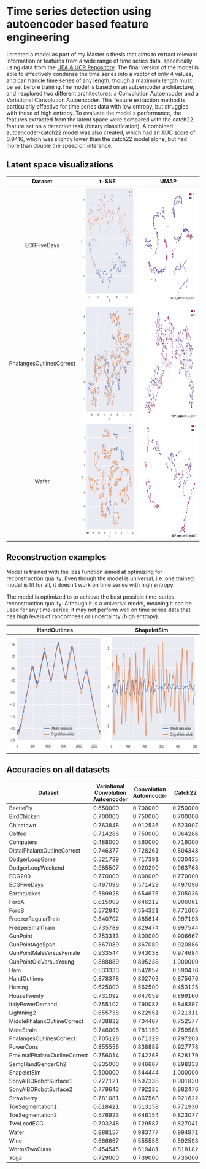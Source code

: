 # Time series detection using autoencoder based feature engineering

I created a model as part of my Master's thesis that aims to extract relevant information or features from a wide range of time series data, specifically using data from the [UEA & UCR Repository](https://www.timeseriesclassification.com/). The final version of the model is able to effectively condense the time series into a vector of only 4 values, and can handle time series of any length, though a maximum length must be set before training.The model is based on an autoencoder architecture, and I explored two different architectures: a Convolution Autoencoder and a Variational Convolution Autoencoder. This feature extraction method is particularly effective for time series data with low entropy, but struggles with those of high entropy. To evaluate the model's performance, the features extracted from the latent space were compared with the catch22 feature set on a detection task (binary classification). A combined autoencoder-catch22 model was also created, which had an AUC score of 0.9416, which was slightly lower than the catch22 model alone, but had more than double the speed on inference.

## Latent space visualizations

| Dataset | t-SNE   | UMAP  |
| :-----------: | :-----------: | :-----------: |
| ECGFiveDays | <img src="data/images/ECGFiceDays-tsne.png" height = "300" >  | <img src="data/images/ECGFiceDays-umap.png" height = "300" >  |
| PhalangesOutlinesCorrect  | <img src="data/images/PhalangesOutlineCorrect-tsne.png" height = "300" >  | <img src="data/images/PhalangesOutlineCorrect-umap.png" height = "300" >  |
| Wafer  | <img src="data/images/Wafer-tsne.png" height = "300" >  | <img src="data/images/Wafer-umap.png" height = "300" >  |

## Reconstruction examples

Model is trained with the loss function aimed at optimizing for reconstruction quality. Even though the model is universal, i.e. one trained model is fit for all, it doesn't work on time series with high entropy.

The model is optimized to to achieve the best possible time-series reconstruction quality. Although it is a universal model, meaning it can be used for any time-series, it may not perform well on time series data that has high levels of randomness or uncertainty (high entropy).

| HandOutlines | ShapeletSim   |
| :-----------: | :-----------: |
<img src="data/images/HandOutlines.png" height = "300" >  | <img src="data/images/ShapeletSim.png" height = "300" >  |

## Accuracies on all datasets

| **Dataset**                   | **Variational Convolution Autoencoder<br>** | **Convolution Autoencoder** | **Catch22** | **Combined** |
| ----------------------------- | ------------------------------------------- | --------------------------- | ----------- | ------------ |
| BeetleFly                     | 0.650000                                    | 0.700000                    | 0.750000    | 0.750000     |
| BirdChicken                   | 0.700000                                    | 0.750000                    | 0.700000    | 0.650000     |
| Chinatown                     | 0.763848                                    | 0.912536                    | 0.623907    | 0.853090     |
| Coffee                        | 0.714286                                    | 0.750000                    | 0.964286    | 0.964286     |
| Computers                     | 0.488000                                    | 0.560000                    | 0.716000    | 0.720000     |
| DistalPhalanxOutlineCorrect   | 0.746377                                    | 0.728261                    | 0.804348    | 0.786232     |
| DodgerLoopGame                | 0.521739                                    | 0.717391                    | 0.630435    | 0.673913     |
| DodgerLoopWeekend             | 0.985507                                    | 0.920290                    | 0.963768    | 0.920290     |
| ECG200                        | 0.770000                                    | 0.800000                    | 0.770000    | 0.790000     |
| ECGFiveDays                   | 0.497096                                    | 0.571429                    | 0.497096    | 0.691057     |
| Earthquakes                   | 0.589928                                    | 0.654676                    | 0.705036    | 0.712230     |
| FordA                         | 0.615909                                    | 0.646212                    | 0.906061    | 0.879545     |
| FordB                         | 0.572840                                    | 0.554321                    | 0.771605    | 0.734568     |
| FreezerRegularTrain           | 0.840702                                    | 0.885614                    | 0.997193    | 0.997193     |
| FreezerSmallTrain             | 0.735789                                    | 0.829474                    | 0.997544    | 0.997544     |
| GunPoint                      | 0.753333                                    | 0.800000                    | 0.906667    | 0.886667     |
| GunPointAgeSpan               | 0.867089                                    | 0.867089                    | 0.920886    | 0.943038     |
| GunPointMaleVersusFemale      | 0.933544                                    | 0.943038                    | 0.974684    | 0.939873     |
| GunPointOldVersusYoung        | 0.888889                                    | 0.895238                    | 1.000000    | 1.000000     |
| Ham                           | 0.533333                                    | 0.542857                    | 0.590476    | 0.638095     |
| HandOutlines                  | 0.878378                                    | 0.802703                    | 0.875676    | 0.875676     |
| Herring                       | 0.625000                                    | 0.562500                    | 0.453125    | 0.500000     |
| HouseTwenty                   | 0.731092                                    | 0.647059                    | 0.899160    | 0.873950     |
| ItalyPowerDemand              | 0.755102                                    | 0.790087                    | 0.848397    | 0.830904     |
| Lightning2                    | 0.655738                                    | 0.622951                    | 0.721311    | 0.737705     |
| MiddlePhalanxOutlineCorrect   | 0.738832                                    | 0.704467                    | 0.752577    | 0.810997     |
| MoteStrain                    | 0.746006                                    | 0.781150                    | 0.759585    | 0.778754     |
| PhalangesOutlinesCorrect      | 0.705128                                    | 0.671329                    | 0.797203    | 0.756410     |
| PowerCons                     | 0.855556                                    | 0.838889                    | 0.927778    | 0.933333     |
| ProximalPhalanxOutlineCorrect | 0.756014                                    | 0.742268                    | 0.828179    | 0.831615     |
| SemgHandGenderCh2             | 0.835000                                    | 0.846667                    | 0.898333    | 0.916667     |
| ShapeletSim                   | 0.500000                                    | 0.544444                    | 1.000000    | 1.000000     |
| SonyAIBORobotSurface1         | 0.727121                                    | 0.597338                    | 0.901830    | 0.901830     |
| SonyAIBORobotSurface2         | 0.779643                                    | 0.792235                    | 0.882476    | 0.900315     |
| Strawberry                    | 0.781081                                    | 0.867568                    | 0.921622    | 0.894595     |
| ToeSegmentation1              | 0.618421                                    | 0.513158                    | 0.771930    | 0.741228     |
| ToeSegmentation2              | 0.576923                                    | 0.646154                    | 0.823077    | 0.815385     |
| TwoLeadECG                    | 0.703248                                    | 0.729587                    | 0.827041    | 0.676910     |
| Wafer                         | 0.988157                                    | 0.983777                    | 0.994971    | 0.992862     |
| Wine                          | 0.666667                                    | 0.555556                    | 0.592593    | 0.703704     |
| WormsTwoClass                 | 0.454545                                    | 0.519481                    | 0.818182    | 0.818182     |
| Yoga                          | 0.729000                                    | 0.739000                    | 0.735000    | 0.748667     |